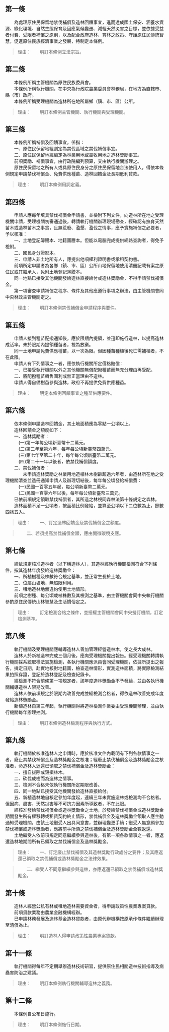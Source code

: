 第一條 
-------
　　為處理原住民保留地禁伐補償及造林回饋事宜，進而達成國土保安、涵養水資源、綠化環境、自然生態保育及因應氣候變遷、減輕天然災害之目標，並依據受益者付費、受限者補償之原則，以及配合政府造林、育林之政策、守護原住民傳統智慧，促進原住民族經濟事業之發展，特制定本條例。  
> 理由：　　明訂本條例立法宗旨。



第二條 
-------
　　本條例所稱主管機關為原住民族委員會。  
　　本條例所稱執行機關，在中央為行政院農業委員會林務局，在地方為直轄市、縣（市）政府。  
　　本條例所稱受理機關為造林所在地所屬鄉（鎮、市、區）公所。  
> 理由：　　明訂本條例主管機關、執行機關與受理機關。



第三條 
-------
　　本條例所稱補償及回饋事宜，係指：  
　　一、原住民保留地經劃定為禁伐區域之禁伐補償事宜。  
　　二、原住民保留地經編定為林業用地或農牧用地之造林獎勵事宜。  
　　前項獎勵、補償事宜，由行政院編列預算，交由執行機關辦理之。  
　　原住民保留地之所有人或具原住民身分之原住民保留地合法使用人，得依本條例規定申請禁伐補償金、免費供應種苗、造林回饋金及長期低利貸款。  
> 理由：　　明訂本條例用詞定義。



第四條 
-------
　　申請人應每年填具禁伐補償金申請書，並檢附下列文件，向造林所在地之受理機關申請，受理機關初審通過後，轉請執行機關辦理現場勘查，經確認有撫育天然苗木或造林苗木之事實，且無荒廢、濫墾、濫伐之情事，應予實施補償之必要者，予以核准：  
　　一、土地登記簿謄本、地籍圖謄本。但能以電腦完成提供網路查詢者，得免予檢附。  
　　二、國民身分證影本。  
　　三、申請人非土地所有人，應提出他項權利證明書或承租契約書。  
　　前項所定申請者為各鄉（鎮、市、區）公所山地保留地使用清冊記載有案之原住民或其繼承人，免附土地登記簿謄本。  
　　同一地點已接受其他機關發給造林直接給付或造林獎勵金，不得申請禁伐補償金。  
　　第一項審查申請補償之程序、條件及其他應遵行事項之辦法，由主管機關會同中央林政主管機關定之。  
> 理由：　　明訂本條例禁伐補償金申請程序與要件。



第五條 
-------
　　申請人接到種苗配撥通知後，應於限期內提領，並迅即施行造林，以提高造林成活率。未於限期內提領種苗者，視為放棄。  
　　同一土地申請免費供應種苗，以一次為限。但因種苗種植後死亡需補植者，不在此限。  
　　申請人有下列情事之一者，應依執行機關所定價格賠償：  
　　一、已接受執行機關以外之其他機關無償配撥種苗而無充分理由再受配。  
　　二、將配撥種苗轉售圖利或無正當理由不造林。  
　　申請人得自備樹苗參與造林，政府不再提供免費供應種苗。  
> 理由：　　明定本條例回饋事宜之種苗供應要件。



第六條 
-------
　　依本條例申請造林回饋金，其土地面積應為零點一公頃以上。  
　　造林回饋金之額度如下：  
　　一、造林獎勵者：  
　　　(一)第一年每公頃新臺幣十二萬元。  
　　　(二)第二年至第六年，每年每公頃新臺幣四萬元。  
　　　(三)第七年至第二十年，每年每公頃新臺幣二萬元。  
　　　(四)第二十一年以後者，依禁伐補償額度。  
　　二、禁伐補償者：  
　　　　未申請造林獎勵之林業用地造植林木樹齡超過六年者，由造林所在地之受理機關清查並造冊通知申請人及辦理切結後，每年每公頃發給補償費：  
　　　(一)民國一百零五年起，每公頃新臺幣二萬元。  
　　　(二)民國一百零六年以後，每年每公頃新臺幣三萬元。  
　　已依前項規定領取禁伐補償者，其所造之林視同森林法第十條規定之森林。  
　　造林面積不足一公頃者，按面積比例發給，並算至公頃以下二位數為止，餘數四捨五入。  
> 理由：　　一、訂定造林回饋金及禁伐補償金之額度。

> 　　二、若須提高禁伐補償金額，應由開徵碳稅支應。



第七條 
-------
　　經依規定核准造林者（以下稱造林人），其造林經執行機關檢測符合下列條件，按其造林年度發給造林獎勵金：  
　　一、所植樹種及株數符合規定基準，並正常生長於土地。  
　　二、位屬山坡地，無超限利用。  
　　三、租地造林地無違約使用土地情形。  
　　前項之樹種、每公頃栽植株數及其檢測之基準，由主管機關會同中央執行機關參酌原住民傳統山林智慧及生活慣俗定之。  
> 理由：　　訂定檢測合格之條件，並授權主管機關會同中央擬訂機關，訂定檢測基準。



第八條 
-------
　　執行機關及受理機關應輔導造林人善加管理經營造林木，使之長大成林。  
　　造林人於新植造林完成三個月後，應向受理機關提出報告。經受理機關轉請執行機關採系統取樣法實施檢測，各執行機關應派員會同受理機關，依據所提出之報告，排定日期，赴實地核對地籍圖，檢查造林情形，實測造林面積，將實際檢測結果拍照存證，登記於造林登記及檢查紀錄卡。  
　　經檢測不符合前條第一項規定者，該年度造林獎勵金不予發給，並由各執行機關輔導造林人限期改善。  
　　造林人依前項規定於限期內改善完成並經檢測合格者，得依造林改善完成年度發給造林獎勵金。  
　　新植造林自第三年起，執行機關得將造林檢測作業委由受理機關辦理，並由執行機關每年辦理抽測。  
> 理由：　　明訂本條例造林檢測程序與執行方式。



第九條 
-------
　　執行機關於核准造林人之申請時，應於核准文件內載明有下列各款情事之一者，廢止其禁伐補償金及造林獎勵金之核准；經廢止禁伐補償金及造林獎勵金之核准者，命造林人返還已領取之禁伐補償金及造林獎勵金：  
　　一、擅自拔除或毀損林木。  
　　二、砍伐成樹而為造林之情事。  
　　三、檢測不合格未依執行機關所定期限改善。  
　　四、同一地點已接受其他機關發給造林直接給付。  
　　五、新植造林地自核定參加年度起，連續三年未實施造林或檢測均不合格者。但因病、蟲害、天然災害等不可抗力因素所導致者，不在此限。  
　　經核准發給禁伐補償金或造林獎勵金之土地，於發給禁伐補償金或造林獎勵金期間發生所有權移轉或租賃契約終止情形，禁伐補償金及造林獎勵金領取人應主動通知受理機關，由該土地繼受人出具同意書，並辦理變更手續；繼受人無意願參加禁伐補償或造林獎勵者，應將前手所領之禁伐補償金及造林獎勵金全數返還。  
　　土地繼受人依前項規定同意繼續參與造林後，有第一項各款情事之一者，應返還造林地期間所有已領取之禁伐補償金及造林獎勵金。  
> 理由：　　一、訂定廢止禁伐補償及其造林獎勵行政處分之要件；及其應返還已領取之禁伐補償或造林獎勵金之法律效果。

> 　　二、繼受人不同意繼續參與造林，亦應返還已領取之禁伐補償或造林獎勵金。



第十條 
-------
　　造林人經營公私有林或租地造林需要資金者，得申請政策性農業專案貸款。  
　　前項貸款業務由農業金融機構經辦。  
　　已申請林務發展及造林基金造林貸款者，由原代辦機構按原承作條件繼續辦理至清償為止。  
> 理由：　　明訂造林人得申請政策性農業專案貸款。



第十一條 
---------
　　執行機關得每年不定期舉辦造林技術研習，提供原住民相關造林技術指導及病蟲害防治之建議。  
> 理由：　　明訂本條例執行機關輔導造林之義務。



第十二條 
---------
　　本條例自公布日施行。  
> 理由：　　明訂本條例施行日期。